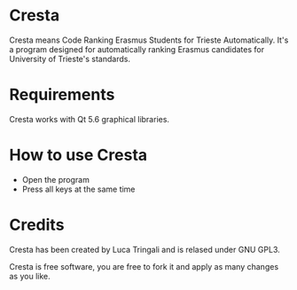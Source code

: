 # Cresta

Cresta means Code Ranking Erasmus Students for Trieste Automatically. It's a program designed for automatically ranking Erasmus candidates for University of Trieste's standards.

# Requirements

Cresta works with Qt 5.6 graphical libraries.

# How to use Cresta

* Open the program
* Press all keys at the same time

# Credits

Cresta has been created by Luca Tringali and is relased under GNU GPL3. 

Cresta is free software, you are free to fork it and apply as many changes as you like.
